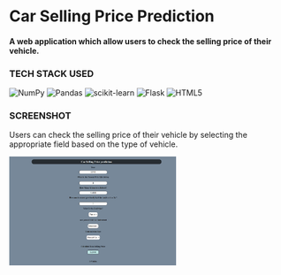 <h1  style="">Car Selling Price Prediction</h1>

<h4 >A web application which allow users to check the selling price of their vehicle.</h4>

<h3 >TECH STACK USED</h3>

![NumPy](https://img.shields.io/badge/numpy-%23013243.svg?style=for-the-badge&logo=numpy&logoColor=white)
![Pandas](https://img.shields.io/badge/pandas-%23150458.svg?style=for-the-badge&logo=pandas&logoColor=white)
![scikit-learn](https://img.shields.io/badge/scikit--learn-%23F7931E.svg?style=for-the-badge&logo=scikit-learn&logoColor=white)
![Flask](https://img.shields.io/badge/flask-%23000.svg?style=for-the-badge&logo=flask&logoColor=white)
![HTML5](https://img.shields.io/badge/html5-%23E34F26.svg?style=for-the-badge&logo=html5&logoColor=white)

<h3 >SCREENSHOT</h3>
<p>Users can check the selling price of their vehicle by selecting the appropriate field based on the type of vehicle.</p>
<p align="left" width="100%">
    <img width="60%" src="https://github.com/shashwatk472/Car_selling_price_prediction/blob/main/Home%20page.png"> 
</p>



